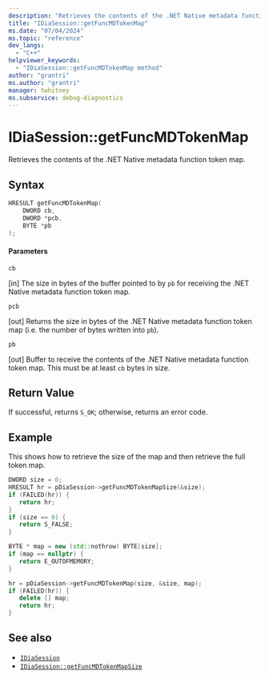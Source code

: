 ```yaml
---
description: "Retrieves the contents of the .NET Native metadata function token map."
title: "IDiaSession::getFuncMDTokenMap"
ms.date: "07/04/2024"
ms.topic: "reference"
dev_langs:
  - "C++"
helpviewer_keywords:
  - "IDiaSession::getFuncMDTokenMap method"
author: "grantri"
ms.author: "grantri"
manager: twhitney
ms.subservice: debug-diagnostics
---
```

# IDiaSession::getFuncMDTokenMap

Retrieves the contents of the .NET Native metadata function token map.

## Syntax

```C++
HRESULT getFuncMDTokenMap(
    DWORD cb,
    DWORD *pcb,
    BYTE *pb
);
```

#### Parameters

 `cb`

[in] The size in bytes of the buffer pointed to by `pb` for receiving the .NET Native metadata function token map.

 `pcb`

[out] Returns the size in bytes of the .NET Native metadata function token map (i.e. the number of bytes written into `pb`).

 `pb`

[out] Buffer to receive the contents of the .NET Native metadata function token map. This must be at least `cb` bytes in size. 

## Return Value

 If successful, returns `S_OK`; otherwise, returns an error code.

 ## Example

 This shows how to retrieve the size of the map and then retrieve the full token map.

 ```C++
DWORD size = 0;
HRESULT hr = pDiaSession->getFuncMDTokenMapSize(&size);
if (FAILED(hr)) {
    return hr;
}
if (size == 0) {
    return S_FALSE;
}

BYTE * map = new (std::nothrow) BYTE[size];
if (map == nullptr) {
    return E_OUTOFMEMORY;
}

hr = pDiaSession->getFuncMDTokenMap(size, &size, map);
if (FAILED(hr)) {
    delete [] map;
    return hr;
}
```

## See also

- [`IDiaSession`](../../debugger/debug-interface-access/idiasession.md)
- [`IDiaSession::getFuncMDTokenMapSize`](../../debugger/debug-interface-access/idiasession-getfuncmdtokenmapsize.md)
